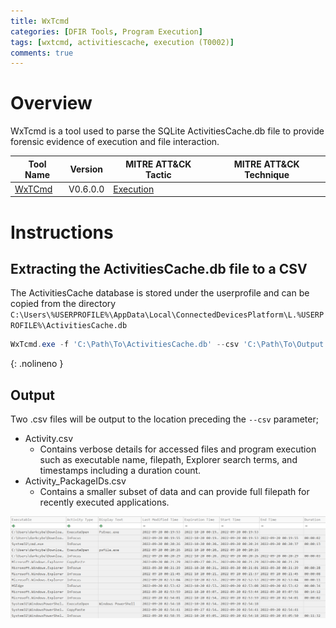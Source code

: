 ```yaml
---
title: WxTcmd
categories: [DFIR Tools, Program Execution]
tags: [wxtcmd, activitiescache, execution (T0002)]
comments: true
---
```


# Overview
WxTcmd is a tool used to parse the SQLite ActivitiesCache.db file to provide forensic evidence of execution and file interaction.

| Tool Name | Version | MITRE ATT&CK Tactic | MITRE ATT&CK Technique |
| --------- | ------- | ------------------- | ---------------------- |
| [WxTCmd](https://ericzimmerman.github.io/#!index.md) | V0.6.0.0 | [Execution](https://attack.mitre.org/tactics/TA0002/) | 

# Instructions
## Extracting the ActivitiesCache.db file to a CSV
The ActivitiesCache database is stored under the userprofile and can be copied from the directory `C:\Users\%USERPROFILE%\AppData\Local\ConnectedDevicesPlatform\L.%USERPROFILE%\ActivitiesCache.db`

```powershell
WxTcmd.exe -f 'C:\Path\To\ActivitiesCache.db' --csv 'C:\Path\To\Output'
```
{: .nolineno }

## Output
Two .csv files will be output to the location preceding the `--csv` parameter;
- Activity.csv
	- Contains verbose details for accessed files and program execution such as executable name, filepath, Explorer search terms, and timestamps including a duration count. 
- Activity_PackageIDs.csv
	- Contains a smaller subset of data and can provide full filepath for recently executed applications.

![WxTCmd Output (Filtered)](/assets/img/posts/DFIR/DFIR_Tools_Execution_WxTCmd.png "WxTCmd Output (Filtered)")